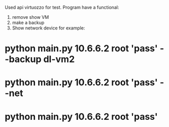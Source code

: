 Used api virtuozzo for test. Program have a functional:
1) remove show VM
2) make a backup
3) Show network device
for example:
# python main.py 10.6.6.2 root 'pass' --backup dl-vm2
# python main.py 10.6.6.2 root 'pass' --net
# python main.py 10.6.6.2 root 'pass'
